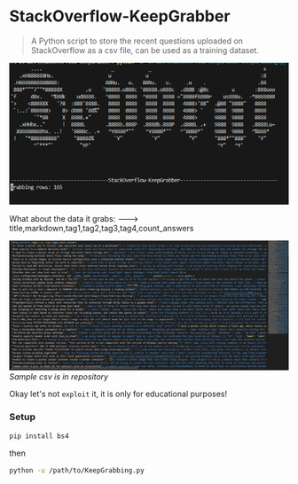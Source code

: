 # StackOverflow-KeepGrabber
> A Python script to store the recent questions uploaded on StackOverflow as a csv file, can be used as a training dataset.

![How it looks](./demo.png)

What about the data it grabs:
---> title,markdown,tag1,tag2,tag3,tag4,count_answers

![How csv looks](./csv_demo.png)
*Sample csv is in repository*

Okay let's not `exploit` it, it is only for educational purposes!

### Setup

```sh
pip install bs4
```
then
```sh
python -u /path/to/KeepGrabbing.py
```


